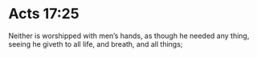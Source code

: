 # Acts 17:25

Neither is worshipped with men’s hands, as though he needed any thing, seeing he giveth to all life, and breath, and all things;